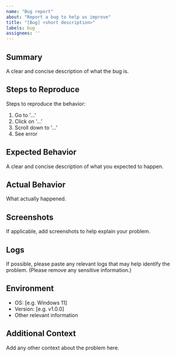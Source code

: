 ```yaml
---
name: "Bug report"
about: "Report a bug to help us improve"
title: "[Bug] <short description>"
labels: bug
assignees: ''
---
```


## Summary
A clear and concise description of what the bug is.

## Steps to Reproduce
Steps to reproduce the behavior:
1. Go to '...'
2. Click on '...'
3. Scroll down to '...'
4. See error

## Expected Behavior
A clear and concise description of what you expected to happen.

## Actual Behavior
What actually happened.

## Screenshots
If applicable, add screenshots to help explain your problem.

## Logs
If possible, please paste any relevant logs that may help identify the problem. (Please remove any sensitive information.)

## Environment
- OS: [e.g. Windows 11]
- Version: [e.g. v1.0.0]
- Other relevant information

## Additional Context
Add any other context about the problem here.
